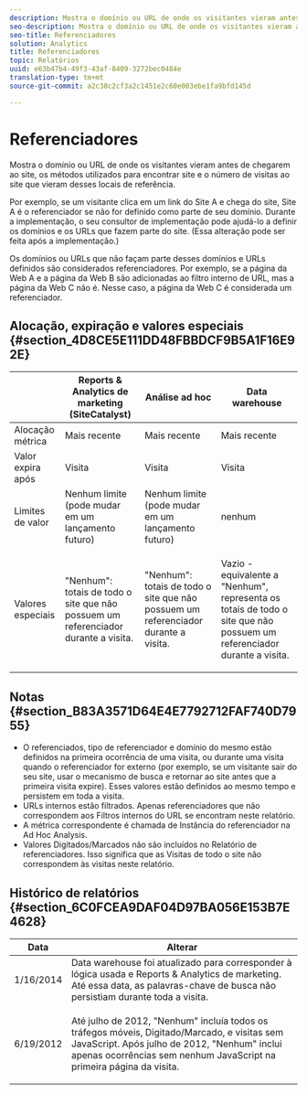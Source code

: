 ```yaml
---
description: Mostra o domínio ou URL de onde os visitantes vieram antes de chegarem ao site, os métodos utilizados para encontrar site e o número de visitas ao site que vieram desses locais de referência.
seo-description: Mostra o domínio ou URL de onde os visitantes vieram antes de chegarem ao site, os métodos utilizados para encontrar site e o número de visitas ao site que vieram desses locais de referência.
seo-title: Referenciadores
solution: Analytics
title: Referenciadores
topic: Relatórios
uuid: e63b47b4-49f3-43af-8409-3272bec0484e
translation-type: tm+mt
source-git-commit: a2c38c2cf3a2c1451e2c60e003ebe1fa9bfd145d

---
```



# Referenciadores

Mostra o domínio ou URL de onde os visitantes vieram antes de chegarem ao site, os métodos utilizados para encontrar site e o número de visitas ao site que vieram desses locais de referência.

Por exemplo, se um visitante clica em um link do Site A e chega do site, Site A é o referenciador se não for definido como parte de seu domínio. Durante a implementação, o seu consultor de implementação pode ajudá-lo a definir os domínios e os URLs que fazem parte do site. (Essa alteração pode ser feita após a implementação.)

Os domínios ou URLs que não façam parte desses domínios e URLs definidos são considerados referenciadores. Por exemplo, se a página da Web A e a página da Web B são adicionadas ao filtro interno de URL, mas a página da Web C não é. Nesse caso, a página da Web C é considerada um referenciador.

## Alocação, expiração e valores especiais {#section_4D8CE5E111DD48FBBDCF9B5A1F16E92E}

<table id="table_EC7423532C7E44DE97B7FC0321585A2B"> 
 <thead> 
  <tr> 
   <th colname="col1" class="entry"> </th> 
   <th colname="col2" class="entry"> Reports &amp; Analytics de marketing (SiteCatalyst) </th> 
   <th colname="col3" class="entry"> Análise ad hoc </th> 
   <th colname="col4" class="entry"> Data warehouse </th> 
  </tr>
 </thead>
 <tbody> 
  <tr> 
   <td colname="col1"> Alocação métrica </td> 
   <td colname="col2"> Mais recente </td> 
   <td colname="col3"> Mais recente </td> 
   <td colname="col4"> Mais recente </td> 
  </tr> 
  <tr> 
   <td colname="col1"> Valor expira após </td> 
   <td colname="col2"> Visita </td> 
   <td colname="col3"> Visita </td> 
   <td colname="col4"> Visita </td> 
  </tr> 
  <tr> 
   <td colname="col1"> Limites de valor </td> 
   <td colname="col2"> Nenhum limite (pode mudar em um lançamento futuro) </td> 
   <td colname="col3"> Nenhum limite (pode mudar em um lançamento futuro) </td> 
   <td colname="col4"> nenhum </td> 
  </tr> 
  <tr> 
   <td colname="col1"> Valores especiais </td> 
   <td colname="col2"> <p>"Nenhum": totais de todo o site que não possuem um referenciador durante a visita. </p> </td> 
   <td colname="col3"> <p>"Nenhum": totais de todo o site que não possuem um referenciador durante a visita. </p> </td> 
   <td colname="col4"> <p> Vazio - equivalente a "Nenhum", representa os totais de todo o site que não possuem um referenciador durante a visita. </p> </td> 
  </tr> 
 </tbody> 
</table>

## Notas {#section_B83A3571D64E4E7792712FAF740D7955}

* O referenciados, tipo de referenciador e domínio do mesmo estão definidos na primeira ocorrência de uma visita, ou durante uma visita quando o referenciador for externo (por exemplo, se um visitante sair do seu site, usar o mecanismo de busca e retornar ao site antes que a primeira visita expire). Esses valores estão definidos ao mesmo tempo e persistem em toda a visita.
* URLs internos estão filtrados. Apenas referenciadores que não correspondem aos Filtros internos do URL se encontram neste relatório.
* A métrica correspondente é chamada de Instância do referenciador na Ad Hoc Analysis.
* Valores Digitados/Marcados não são incluídos no Relatório de referenciadores. Isso significa que as Visitas de todo o site não correspondem às visitas neste relatório.

## Histórico de relatórios {#section_6C0FCEA9DAF04D97BA056E153B7E4628}

<table id="table_9DFA79EC6A5A48648F2FB5418E1752DB"> 
 <thead> 
  <tr> 
   <th colname="col1" class="entry"> Data </th> 
   <th colname="col2" class="entry"> Alterar </th> 
  </tr>
 </thead>
 <tbody> 
  <tr> 
   <td colname="col1"> 1/16/2014 </td> 
   <td colname="col2"> Data warehouse foi atualizado para corresponder à lógica usada e Reports &amp; Analytics de marketing. Até essa data, as palavras-chave de busca não persistiam durante toda a visita. </td> 
  </tr> 
  <tr> 
   <td colname="col1"> 6/19/2012 </td> 
   <td colname="col2"> <p> Até julho de 2012, "Nenhum" incluía todos os tráfegos móveis, Digitado/Marcado, e visitas sem JavaScript. Após julho de 2012, "Nenhum" inclui apenas ocorrências sem nenhum JavaScript na primeira página da visita. </p> </td> 
  </tr> 
 </tbody> 
</table>

